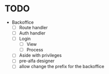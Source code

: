 # TODO

* Backoffice
    * [ ] Route handler
    * [ ] Auth handler
    * [ ] Login
        * [ ] View
        * [ ] Process
    * [ ] Aside with privileges
    * [ ] pre-alfa designer
    * [ ] allow change the prefix for the backoffice